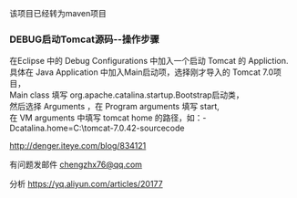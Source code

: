 该项目已经转为maven项目

### DEBUG启动Tomcat源码--操作步骤
在Eclipse 中的 Debug Configurations 中加入一个启动 Tomcat 的 Appliction. <br>
具体在 Java Application 中加入Main启动项，选择刚才导入的 Tomcat 7.0项目，<br>
Main class 填写 org.apache.catalina.startup.Bootstrap启动类，<br>
然后选择 Arguments ，在 Program arguments 填写  start, <br>
在 VM arguments 中填写 tomcat home 的路径，如：-Dcatalina.home=C:\tomcat-7.0.42-sourcecode

http://denger.iteye.com/blog/834121

有问题发邮件 chengzhx76@qq.com


分析
https://yq.aliyun.com/articles/20177